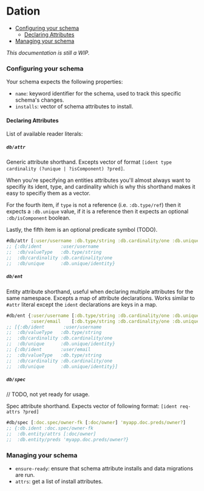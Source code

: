 # Dation 

- [Configuring your schema](#configuring-your-schema)
  - [Declaring Attributes](#declaring-attributes)
- [Managing your schema](#managing-your-schema)

*This documentation is still a WIP.*

### Configuring your schema

Your schema expects the following properties:

* `name`: keyword identifier for the schema, used to track this specific schema's changes.
* `installs`: vector of schema attributes to install.

#### Declaring Attributes

List of available reader literals:

##### `db/attr`

Generic attribute shorthand. Excepts vector of format `[ident type cardinality (?unique | ?isComponent) ?pred]`.

When you're specifying an entities attributes you'll almost always want to specifiy its ident, type, and cardinality which is why this shorthand makes it easy to specifiy them as a vector.

For the fourth item, if `type` is not a reference (i.e. `:db.type/ref`) then it expects a `:db.unique` value, if it is a reference then it expects an optional `:db/isComponent` boolean.

Lastly, the fifth item is an optional predicate symbol (TODO).

```clj
#db/attr [:user/username :db.type/string :db.cardinality/one :db.unique/identity]
;; {:db/ident       :user/username
;;  :db/valueType   :db.type/string
;;  :db/cardinality :db.cardinality/one
;;  :db/unique      :db.unique/identity}
```

##### `db/ent` 

Entity attribute shorthand, useful when declaring multiple attributes for the same namespace. Excepts a map of attribute declarations. Works similar to `#attr` literal except the `ident` declarations are keys in a map.

```clj
#db/ent {:user/username [:db.type/string :db.cardinality/one :db.unique/identity]
         :user/email    [:db.type/string :db.cardinality/one :db.unique/identity]}
;; [{:db/ident       :user/username
;;  :db/valueType   :db.type/string
;;  :db/cardinality :db.cardinality/one
;;  :db/unique      :db.unique/identity}
;; {:db/ident       :user/email
;;  :db/valueType   :db.type/string
;;  :db/cardinality :db.cardinality/one
;;  :db/unique      :db.unique/identity}]
```

##### `db/spec`

// TODO, not yet ready for usage. 

Spec attribute shorthand. Expects vector of following format: `[ident req-attrs ?pred]`

```clj
#db/spec [:doc.spec/owner-fk [:doc/owner] 'myapp.doc.preds/owner?]
;; {:db.ident :doc.spec/owner-fk
;;  :db.entity/attrs [:doc/owner]
;;  :db.entity/preds 'myapp.doc.preds/owner?}
```

### Managing your schema

* `ensure-ready`: ensure that schema attribute installs and data migrations are run.
* `attrs`: get a list of install attributes.
